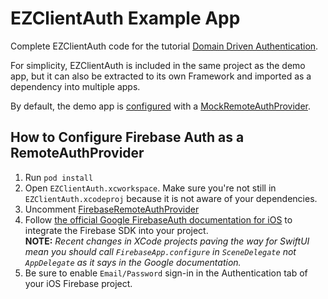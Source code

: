 <h1>EZClientAuth Example App</h1>

Complete EZClientAuth code for the tutorial [Domain Driven Authentication](https://www.justkeepclicking.io/domain-driven-authentication/).

For simplicity, EZClientAuth is included in the same project as the demo app, but it can also be extracted to its own Framework and imported as a dependency into multiple apps.

By default, the demo app is [configured](https://github.com/alo9507/EZClientAuth/blob/master/EZClientAuth/SceneDelegate.swift) with a [MockRemoteAuthProvider](https://github.com/alo9507/EZClientAuth/blob/master/EZClientAuth/EZClientAuth/RemoteAuthProvider/Implementations/MockRemoteAuthProvider.swift).

<h2>How to Configure Firebase Auth as a RemoteAuthProvider</h2>

1. Run `pod install`
2. Open `EZClientAuth.xcworkspace`. Make sure you're not still in `EZClientAuth.xcodeproj` because it is not aware of your dependencies.
3. Uncomment [FirebaseRemoteAuthProvider](https://github.com/alo9507/EZClientAuth/blob/master/EZClientAuth/EZClientAuth/RemoteAuthProvider/Implementations/FirebaseRemoteAuthProvider.swift)
4. Follow [the official Google FirebaseAuth documentation for iOS](https://firebase.google.com/docs/auth/ios/start) to integrate the Firebase SDK into your project.</br>
   <b>NOTE:</b> <i>Recent changes in XCode projects paving the way for SwiftUI mean you should call `FirebaseApp.configure` in `SceneDelegate` not `AppDelegate` as it says in the Google documentation.</i>
5. Be sure to enable `Email/Password` sign-in in the Authentication tab of your iOS Firebase project.
